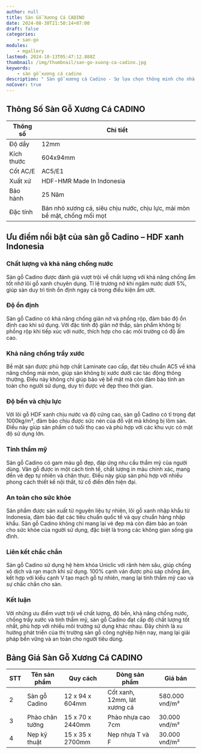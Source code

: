 ```yaml
---
author: null
title: Sàn Gỗ Xương Cá CADINO
date: 2024-08-30T21:50:14+07:00
draft: false
categories:
    - san-go
modules:
    - mgallery
lastmod: 2024-10-13T05:47:12.888Z
thumbnail: /img/thumbnail/san-go-xuong-ca-cadino.jpg
keywords:
    - sàn gỗ xương cá cadino
description: " Sàn gỗ xương cá Cadino - Sự lựa chọn thông minh cho nhà ở hiện đại. Chất lượng cao cấp, đa dạng mẫu mã. Dễ lắp đặt, bảo trì đơn giản"
noCover: true
---
```

## Thông Số Sàn Gỗ Xương Cá CADINO
| Thông số | Chi tiết |
|----------|---------|
| Độ dầy | 12mm |
| Kích thước | 604x94mm |
| Cốt AC/E | AC5/E1 |
| Xuất xứ | HDF-HMR Made In Indonesia |
| Bảo hành | 25 Năm |
| Đặc tính | Bản nhỏ xương cá, siêu chịu nước, chịu lực, mài mòn bề mặt, chống mối mọt |

## Ưu điểm nổi bật của sàn gỗ Cadino – HDF xanh Indonesia

### Chất lượng và khả năng chống nước

Sàn gỗ Cadino được đánh giá vượt trội về chất lượng với khả năng chống ẩm tốt nhờ lõi gỗ xanh chuyên dụng. Tỉ lệ trương nở khi ngâm nước dưới 5%, giúp sàn duy trì tính ổn định ngay cả trong điều kiện ẩm ướt.

### Độ ổn định

Sàn gỗ Cadino có khả năng chống giãn nở và phồng rộp, đảm bảo độ ổn định cao khi sử dụng. Với đặc tính độ giãn nở thấp, sản phẩm không bị phồng rộp khi tiếp xúc với nước, thích hợp cho các môi trường có độ ẩm cao.

### Khả năng chống trầy xước

Bề mặt sàn được phủ hợp chất Laminate cao cấp, đạt tiêu chuẩn AC5 về khả năng chống mài mòn, giúp sàn không bị xước dưới các tác động thông thường. Điều này không chỉ giúp bảo vệ bề mặt mà còn đảm bảo tính an toàn cho người sử dụng, duy trì được vẻ đẹp theo thời gian.

### Độ bền và chịu lực

Với lõi gỗ HDF xanh chịu nước và độ cứng cao, sàn gỗ Cadino có tỉ trọng đạt 1000kg/m³, đảm bảo chịu được sức nén của đồ vật mà không bị lõm sàn. Điều này giúp sản phẩm có tuổi thọ cao và phù hợp với các khu vực có mật độ sử dụng lớn.

### Tính thẩm mỹ

Sàn gỗ Cadino có gam màu gỗ đẹp, đáp ứng nhu cầu thẩm mỹ của người dùng. Vân gỗ được in một cách tinh tế, chất lượng in màu chính xác, mang đến vẻ đẹp tự nhiên và chân thực. Điều này giúp sàn phù hợp với nhiều phong cách thiết kế nội thất, từ cổ điển đến hiện đại.

### An toàn cho sức khỏe

Sản phẩm được sản xuất từ nguyên liệu tự nhiên, lõi gỗ xanh nhập khẩu từ Indonesia, đảm bảo đạt các tiêu chuẩn quốc tế và quy chuẩn hàng nhập khẩu. Sàn gỗ Cadino không chỉ mang lại vẻ đẹp mà còn đảm bảo an toàn cho sức khỏe của người sử dụng, đặc biệt là trong các không gian sống gia đình.

### Liên kết chắc chắn

Sàn gỗ Cadino sử dụng hệ hèm khóa Uniclic với rãnh hèm sâu, giúp chống xô dịch và rạn mạch khi sử dụng. 100% cạnh ván được phủ sáp chống ẩm, kết hợp với kiểu cạnh V tạo mạch gỗ tự nhiên, mang lại tính thẩm mỹ cao và sự chắc chắn cho sàn.

### Kết luận

Với những ưu điểm vượt trội về chất lượng, độ bền, khả năng chống nước, chống trầy xước và tính thẩm mỹ, sàn gỗ Cadino đạt cấp độ chất lượng tốt nhất, phù hợp với nhiều môi trường sử dụng khác nhau. Đây chính là xu hướng phát triển của thị trường sàn gỗ công nghiệp hiện nay, mang lại giải pháp bền vững và an toàn cho người tiêu dùng.

## Bảng Giá Sàn Gỗ Xương Cá CADINO

| STT | Tên sản phẩm        | Quy cách           | Dòng sản phẩm              | Giá bán          |
|-----|---------------------|--------------------|----------------------------|------------------|
| 2   | Sàn gỗ Cadino       | 12 x 94 x 604mm    | Cốt xanh, 12mm, lát xương cá | 580.000 vnđ/m²  |
| 3   | Phào chân tường     | 15 x 70 x 2440mm   | Phào nhựa cao 7cm          | 30.000 vnđ/m²    |
| 4   | Nẹp kỹ thuật        | 15 x 35 x 2700mm   | Nẹp nhựa T và F            | 30.000 vnđ/m²    |
